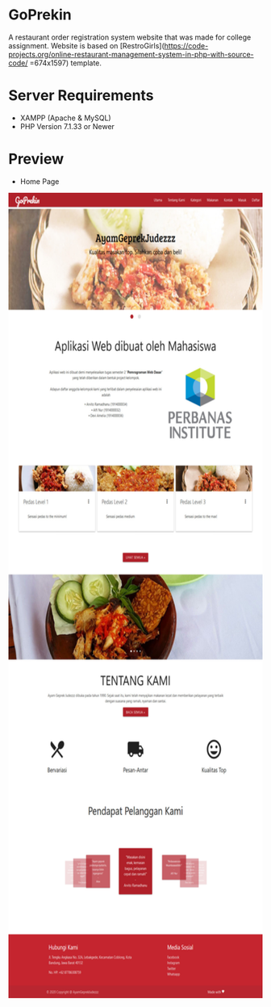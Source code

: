 # GoPrekin
A restaurant order registration system website that was made for college assignment. 
Website is based on [RestroGirls](https://code-projects.org/online-restaurant-management-system-in-php-with-source-code/ =674x1597) template.
# Server Requirements
* XAMPP (Apache & MySQL)
* PHP Version 7.1.33 or Newer
# Preview
* Home Page
<img src="./WebsiteImages/Home.jpg" width="674" height="1597">

